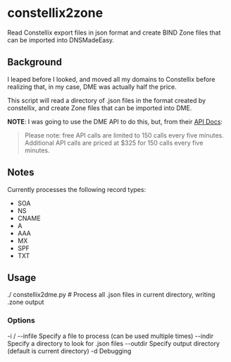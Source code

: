 # constellix2zone

Read Constellix export files in json format and create BIND Zone files that can be imported into DNSMadeEasy.

## Background

I leaped before I looked, and moved all my domains to Constellix before realizing that,
in my case, DME was actually half the price.

This script will read a directory of .json files in the format created by constellix,
and create Zone files that can be imported into DME.

**NOTE**: I was going to use the DME API to do this, but, from their [API Docs](https://dnsmadeeasy.com/technology/rest-api/):

> Please note: free API calls are limited to 150 calls every five minutes. Additional API calls are priced at $325 for 150 calls every five minutes.

## Notes

Currently processes the following record types:

- SOA
- NS
- CNAME
- A
- AAA
- MX
- SPF
- TXT

## Usage

./ constellix2dme.py # Process all .json files in current directory, writing <filename>.zone output

### Options
 -i / --infile Specify a file to process (can be used multiple times)
 --indir       Specify a directory to look for .json files
 --outdir      Specify output directory (default is current directory)
 -d            Debugging
